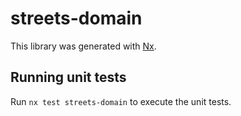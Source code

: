 # streets-domain

This library was generated with [Nx](https://nx.dev).

## Running unit tests

Run `nx test streets-domain` to execute the unit tests.
